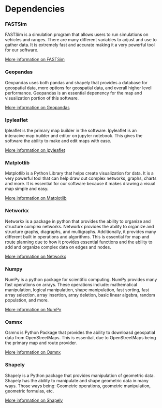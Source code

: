 # Dependencies

### FASTSim
FASTSim is a simulation program that allows users to run simulations on vehicles and ranges.  There are many different variables to adjust and use to gather data.  It is extremely fast and accurate making it a very powerful tool for our software.

[More information on FASTSim](https://www.nrel.gov/transportation/fastsim.html) 


### Geopandas
Geopandas uses both pandas and shapely that provides a database for geospatial data, more options for geospatial data, and overall higher level performance.  Geopandas is an essential depenency for the map and visualization portion of this software.

[More information on Geopandas](https://geopandas.org/about.html) 


### Ipyleaflet
Ipleaflet is the primary map builder in the software.  Ipyleaflet is an interacive map builder and editor on jupyter notebook.  This gives the software the ability to make and edit maps with ease.

[More information on Ipyleaflet](https://ipyleaflet.readthedocs.io/en/latest/#) 


### Matplotlib
Matplotlib is a Python Library that helps create visualization for data.  It is a very powerful tool that can help draw out complex networks, graphs, charts and more.  It is essential for our software because it makes drawing a visual map simple and easy.

[More information on Matplotlib](https://matplotlib.org/) 


### Networkx
Networkx is a package in python that provides the ability to organize and structure complex networks.  Networkx provides the ability to organize and structure graphs, diagraphs, and multigraphs.  Additionally, it provides many different built in operations and algorithms.  This is essential for map and route planning due to how it provides essential functions and the ability to add and organize complex data on edges and nodes.

[More information on Networkx](https://networkx.org/documentation/stable/tutorial.html)

### Numpy
NumPy is a python package for scientific computing.  NumPy provides many fast operations on arrays.  These operations include: mathematical manipulation, logical manipulation, shape manipulation, fast sorting, fast array selection, array insertion, array deletion, basic linear algebra, random population, and more.

[More information on NumPy](https://numpy.org/doc/stable/user/whatisnumpy.html)


### Osmnx
Osmnx is Python Package that provides the ability to downloasd geospatial data from OpenStreetMaps.  This is essential, due to OpenStreetMaps being the primary map and route provider.

[More information on Osmnx](https://osmnx.readthedocs.io/en/stable/) 


### Shapely
Shapely is a Python package that provides manipulation of geometric data.  Shapely has the ability to manipulate and shape geometric data in many ways.  Those ways being: Geometric operations, geometric manipulation, geometric formulas, etc.

[More information on Shapely](https://shapely.readthedocs.io/en/stable/manual.html)


